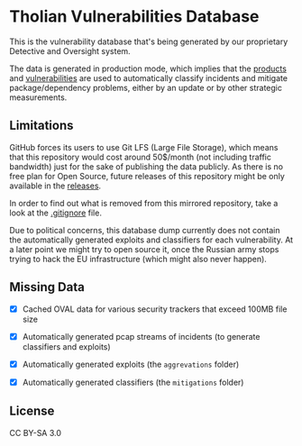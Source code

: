# Tholian Vulnerabilities Database

This is the vulnerability database that's being generated by our proprietary Detective and Oversight system.

The data is generated in production mode, which implies that the [products](/database/product) and [vulnerabilities](/database/vulnerability)
are used to automatically classify incidents and mitigate package/dependency problems, either by an update
or by other strategic measurements.


## Limitations

GitHub forces its users to use Git LFS (Large File Storage), which means that this repository
would cost around 50$/month (not including traffic bandwidth) just for the sake of publishing the
data publicly. As there is no free plan for Open Source, future releases of this repository might
be only available in the [releases](https://github.com/tholian-network/vulnerabilities/releases).

In order to find out what is removed from this mirrored repository, take a look at the [.gitignore](/.gitignore) file.

Due to political concerns, this database dump currently does not contain the automatically generated
exploits and classifiers for each vulnerability. At a later point we might try to open source it, once
the Russian army stops trying to hack the EU infrastructure (which might also never happen).


## Missing Data

- [x] Cached OVAL data for various security trackers that exceed 100MB file size
- [x] Automatically generated pcap streams of incidents (to generate classifiers and exploits)
- [x] Automatically generated exploits (the `aggrevations` folder)
- [x] Automatically generated classifiers (the `mitigations` folder)


## License

CC BY-SA 3.0

